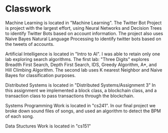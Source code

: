 # Classwork

Machine Learning is located in "Machine Learning". The Twitter Bot Project is project with the largest effort, using Neural Networks and Decision Trees to identify Twitter Bots based on account information. The project also uses Naive Bayes Natural Language Processing to identify twitter bots based on the tweets of accounts. 

Artificial Intelligence is located in "Intro to AI". I was able to retain only one lab exploring search algorithms. The first lab: "Three Digits" explores Breadth First Search, Depth First Search, IDS, Greedy Algorithm, A*, and Hill Climbing Algorithm. The second lab uses K nearest Neighbor and Naive Bayes for classification purposes. 

Distributed Systems is located in "Distributed Systems/Assignment 3" In this assignment we implemented a block class, a blockchain class, and a transaction class to pass transactions through the blockchain. 

Systems Programming Work is located in "cs241". In our final project we broke down sound files of songs, and used an algorithm to detect the BPM of each song.

Data Stuctures Work is located in "cs151"
